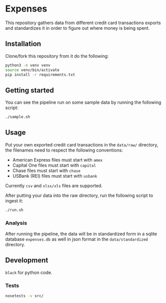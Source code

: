 # Expenses

This repository gathers data from different credit card transactions exports and
standardizes it in order to figure out where money is being spent.

## Installation

Clone/fork this repository from it do the following:

```bash
python3 -m venv venv
source venv/bin/activate
pip install -r requirements.txt
```

## Getting started

You can see the pipeline run on some sample data by running the following script:

```bash
./sample.sh
```

## Usage

Put your own exported credit card transactions in the `data/raw/` directory,
the filenames need to respect the following conventions:
- American Express files must start with `amex`
- Capital One files must start with `capital`
- Chase files must start with `chase`
- USBank (REI) files must start with `usbank`

Currently `csv` and `xlsx/xls` files are supported.

After putting your data into the raw directory, run the following script to ingest it:

```bash
./run.sh
```

### Analysis

After running the pipeline, the data will be in standardized form in a sqlite database
`expenses.db` as well in json format in the `data/standardized` directory.

## Development

`black` for python code.

### Tests

```bash
nosetests -v src/
```

